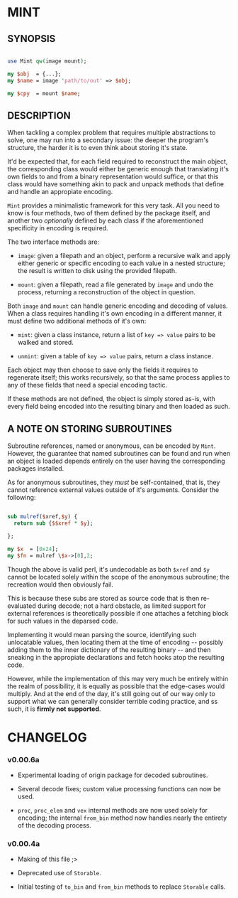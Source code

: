 # MINT

## SYNOPSIS

```perl

use Mint qw(image mount);

my $obj  = {...};
my $name = image 'path/to/out' => $obj;

my $cpy  = mount $name;

```

## DESCRIPTION

When tackling a complex problem that requires multiple abstractions to solve, one may run into a secondary issue: the deeper the program's structure, the harder it is to even think about storing it's state.

It'd be expected that, for each field required to reconstruct the main object, the corresponding class would either be generic enough that translating it's own fields to and from a binary representation would suffice, or that this class would have something akin to pack and unpack methods that define and handle an appropiate encoding.

`Mint` provides a minimalistic framework for this very task. All you need to know is four methods, two of them defined by the package itself, and another two *optionally* defined by each class if the aforementioned specificity in encoding is required.


The two interface methods are:

- `image`: given a filepath and an object, perform a recursive walk and apply either generic or specific encoding to each value in a nested structure; the result is written to disk using the provided filepath.

- `mount`: given a filepath, read a file generated by `image` and undo the process, returning a reconstruction of the object in question.


Both `image` and `mount` can handle generic encoding and decoding of values. When a class requires handling it's own encoding in a different manner, it must define two additional methods of it's own:

- `mint`: given a class instance, return a list of `key => value` pairs to be walked and stored.

- `unmint`: given a table of `key => value` pairs, return a class instance.


Each object may then choose to save only the fields it requires to regenerate itself; this works recursively, so that the same process applies to any of these fields that need a special encoding tactic.

If these methods are not defined, the object is simply stored as-is, with every field being encoded into the resulting binary and then loaded as such.


## A NOTE ON STORING SUBROUTINES

Subroutine references, named or anonymous, can be encoded by `Mint`. However, the guarantee that named subroutines can be found and run when an object is loaded depends entirely on the user having the corresponding packages installed.

As for anonymous subroutines, they *must* be self-contained, that is, they cannot reference external values outside of it's arguments. Consider the following:

```perl

sub mulref($xref,$y) {
  return sub {$$xref * $y};

};

my $x  = [0x24];
my $fn = mulref \$x->[0],2;

```

Though the above is valid perl, it's undecodable as both `$xref` and `$y` cannot be located solely within the scope of the anonymous subroutine; the recreation would then obviously fail.

This is because these subs are stored as source code that is then re-evaluated during decode; not a hard obstacle, as limited support for external references is theoretically possible if one attaches a fetching block for such values in the deparsed code.

Implementing it would mean parsing the source, identifying such unlocatable values, then locating them at the time of encoding -- possibly adding them to the inner dictionary of the resulting binary -- and then sneaking in the appropiate declarations and fetch hooks atop the resulting code.

However, while the implementation of this may very much be entirely within the realm of possibility, it is equally as possible that the edge-cases would multiply. And at the end of the day, it's still going out of our way only to support what we can generally consider terrible coding practice, and ss such, it is __firmly not supported__.


# CHANGELOG

### v0.00.6a

- Experimental loading of origin package for decoded subroutines.

- Several decode fixes; custom value processing functions can now be used.

- `proc`, `proc_elem` and `vex` internal methods are now used solely for encoding; the internal `from_bin` method now handles nearly the entirety of the decoding process.

### v0.00.4a

- Making of this file ;>

- Deprecated use of `Storable`.

- Initial testing of `to_bin` and `from_bin` methods to replace `Storable` calls.
